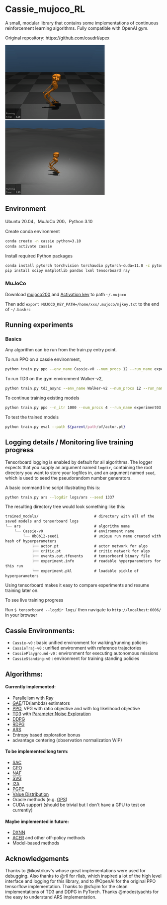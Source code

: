 # Cassie_mujoco_RL

A small, modular library that contains some implementations of continuous reinforcement learning algorithms. Fully compatible with OpenAI gym.

Original repository: https://github.com/osudrl/apex

<img src="img/output.gif" alt="running1"/>
<img src="img/output2.gif" alt="running2"/>

## Environment

Ubuntu 20.04、MuJoCo 200、Python 3.10

Create conda environment
``` Bash
conda create -n cassie python=3.10
conda activate cassie
```

Install required Python packages
``` Bash
conda install pytorch torchvision torchaudio pytorch-cuda=11.8 -c pytorch -c nvidia
pip install scipy matplotlib pandas lxml tensorboard ray
```

### MuJoCo
Download [mujoco200](https://www.roboti.us/download.html) and [Activation key](https://www.roboti.us/license.html) to path `~/.mujoco`

Then add `export MUJOCO_KEY_PATH=/home/xxx/.mujoco/mjkey.txt` to the end of `~/.bashrc`


## Running experiments

### Basics
Any algorithm can be run from the train.py entry point.

To run PPO on a cassie environment,
``` Bash
python train.py ppo --env_name Cassie-v0 --num_procs 12 --run_name experiment01
```

To run TD3 on the gym environment Walker-v2,
``` Bash
python train.py td3_async --env_name Walker-v2 --num_procs 12 --run_name experiment02
```

To continue training existing models
``` Bash
python train.py ppo --n_itr 1000 --num_procs 4 --run_name experiment03 --previous ${parent/path/of/actor.pt}
```

To test the trained models
``` Bash
python train.py eval --path ${parent/path/of/actor.pt}
```

## Logging details / Monitoring live training progress
Tensorboard logging is enabled by default for all algorithms. The logger expects that you supply an argument named ```logdir```, containing the root directory you want to store your logfiles in, and an argument named ```seed```, which is used to seed the pseudorandom number generators.

A basic command line script illustrating this is:

``` Bash
python train.py ars --logdir logs/ars --seed 1337
```

The resulting directory tree would look something like this:
```
trained_models/                         # directory with all of the saved models and tensorboard logs
└── ars                                 # algorithm name
    └── Cassie-v0                       # environment name
        └── 8b8b12-seed1                # unique run name created with hash of hyperparameters
            ├── actor.pt                # actor network for algo
            ├── critic.pt               # critic network for algo
            ├── events.out.tfevents     # tensorboard binary file
            ├── experiment.info         # readable hyperparameters for this run
            └── experiment.pkl          # loadable pickle of hyperparameters
```

Using tensorboard makes it easy to compare experiments and resume training later on.

To see live training progress

Run ```$ tensorboard --logdir logs/``` then navigate to ```http://localhost:6006/``` in your browser

## Cassie Environments:
* `Cassie-v0` : basic unified environment for walking/running policies
* `CassieTraj-v0` : unified environment with reference trajectories
* `CassiePlayground-v0` : environment for executing autonomous missions
* `CassieStanding-v0` : environment for training standing policies

## Algorithms:
#### Currently implemented:
* Parallelism with [Ray](https://github.com/ray-project/ray)
* [GAE](https://arxiv.org/abs/1506.02438)/TD(lambda) estimators
* [PPO](https://arxiv.org/abs/1707.06347), VPG with ratio objective and with log likelihood objective
* [TD3](https://arxiv.org/abs/1802.09477) with [Parameter Noise Exploration](https://arxiv.org/abs/1706.01905)
* [DDPG](https://arxiv.org/abs/1509.02971)
* [RDPG](https://arxiv.org/abs/1512.04455)
* [ARS](https://arxiv.org/abs/1803.07055)
* Entropy based exploration bonus
* advantage centering (observation normalization WIP)

#### To be implemented long term:
* [SAC](https://arxiv.org/abs/1801.01290)
* [GPO](https://arxiv.org/abs/1711.01012)
* [NAF](https://arxiv.org/abs/1603.00748)
* [SVG](https://arxiv.org/abs/1510.09142)
* [I2A](https://arxiv.org/abs/1707.06203)
* [PGPE](http://ieeexplore.ieee.org/document/5708821/?reload=true)
* [Value Distribution](https://arxiv.org/pdf/1707.06887.pdf)
* Oracle methods (e.g. [GPS](https://arxiv.org/abs/1610.00529))
* CUDA support (should be trivial but I don't have a GPU to test on currently)

#### Maybe implemented in future:

* [DXNN](https://arxiv.org/abs/1008.2412)
* [ACER](https://arxiv.org/abs/1611.01224) and other off-policy methods
* Model-based methods

## Acknowledgements

Thanks to @ikostrikov's whose great implementations were used for debugging. Also thanks to @rll for rllab, which inspired a lot of the high level interface and logging for this library, and to @OpenAI for the original PPO tensorflow implementation. Thanks to @sfujim for the clean implementations of TD3 and DDPG in PyTorch. Thanks @modestyachts for the easy to understand ARS implementation.
